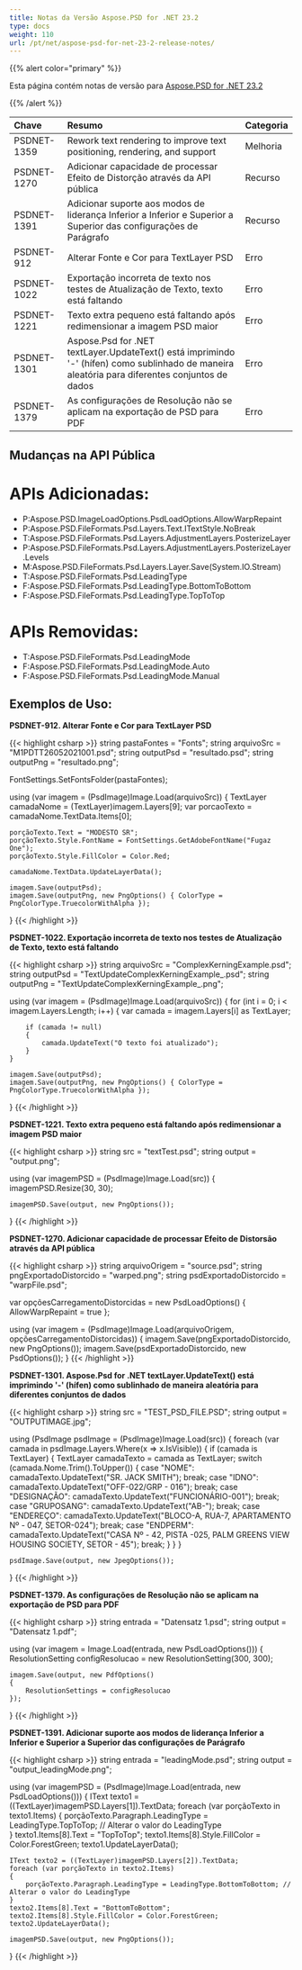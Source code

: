 ```yaml
---
title: Notas da Versão Aspose.PSD for .NET 23.2
type: docs
weight: 110
url: /pt/net/aspose-psd-for-net-23-2-release-notes/
---
```


{{% alert color="primary" %}}

Esta página contém notas de versão para [Aspose.PSD for .NET 23.2](https://www.nuget.org/packages/Aspose.PSD/)

{{% /alert %}}

|**Chave**|**Resumo**|**Categoria**|
| :- | :- | :- |
|PSDNET-1359|Rework text rendering to improve text positioning, rendering, and support|Melhoria|
|PSDNET-1270|Adicionar capacidade de processar Efeito de Distorção através da API pública|Recurso|
|PSDNET-1391|Adicionar suporte aos modos de liderança Inferior a Inferior e Superior a Superior das configurações de Parágrafo|Recurso|
|PSDNET-912|Alterar Fonte e Cor para TextLayer PSD|Erro|
|PSDNET-1022|Exportação incorreta de texto nos testes de Atualização de Texto, texto está faltando|Erro|
|PSDNET-1221|Texto extra pequeno está faltando após redimensionar a imagem PSD maior|Erro|
|PSDNET-1301|Aspose.Psd for .NET textLayer.UpdateText() está imprimindo '-' (hífen) como sublinhado de maneira aleatória para diferentes conjuntos de dados|Erro|
|PSDNET-1379|As configurações de Resolução não se aplicam na exportação de PSD para PDF|Erro|


## **Mudanças na API Pública**
# **APIs Adicionadas:**
- P:Aspose.PSD.ImageLoadOptions.PsdLoadOptions.AllowWarpRepaint
- P:Aspose.PSD.FileFormats.Psd.Layers.Text.ITextStyle.NoBreak
- T:Aspose.PSD.FileFormats.Psd.Layers.AdjustmentLayers.PosterizeLayer
- P:Aspose.PSD.FileFormats.Psd.Layers.AdjustmentLayers.PosterizeLayer.Levels
- M:Aspose.PSD.FileFormats.Psd.Layers.Layer.Save(System.IO.Stream)
- T:Aspose.PSD.FileFormats.Psd.LeadingType
- F:Aspose.PSD.FileFormats.Psd.LeadingType.BottomToBottom
- F:Aspose.PSD.FileFormats.Psd.LeadingType.TopToTop


# **APIs Removidas:**
- T:Aspose.PSD.FileFormats.Psd.LeadingMode
- F:Aspose.PSD.FileFormats.Psd.LeadingMode.Auto
- F:Aspose.PSD.FileFormats.Psd.LeadingMode.Manual


## **Exemplos de Uso:**

**PSDNET-912. Alterar Fonte e Cor para TextLayer PSD**

{{< highlight csharp >}}
string pastaFontes = "Fonts";
string arquivoSrc = "M1PDTT26052021001.psd";
string outputPsd = "resultado.psd";
string outputPng = "resultado.png";

FontSettings.SetFontsFolder(pastaFontes);

using (var imagem = (PsdImage)Image.Load(arquivoSrc))
{
    TextLayer camadaNome = (TextLayer)imagem.Layers[9];
    var porcaoTexto = camadaNome.TextData.Items[0];

    porçãoTexto.Text = "MODESTO SR";
    porçãoTexto.Style.FontName = FontSettings.GetAdobeFontName("Fugaz One");
    porçãoTexto.Style.FillColor = Color.Red;

    camadaNome.TextData.UpdateLayerData();

    imagem.Save(outputPsd);
    imagem.Save(outputPng, new PngOptions() { ColorType = PngColorType.TruecolorWithAlpha });
}
{{< /highlight >}}

**PSDNET-1022. Exportação incorreta de texto nos testes de Atualização de Texto, texto está faltando**

{{< highlight csharp >}}
string arquivoSrc = "ComplexKerningExample.psd";
string outputPsd = "TextUpdateComplexKerningExample_.psd";
string outputPng = "TextUpdateComplexKerningExample_.png";

using (var imagem = (PsdImage)Image.Load(arquivoSrc))
{
    for (int i = 0; i < imagem.Layers.Length; i++)
    {
        var camada = imagem.Layers[i] as TextLayer;

        if (camada != null)
        {
            camada.UpdateText("O texto foi atualizado");
        }
    }

    imagem.Save(outputPsd);
    imagem.Save(outputPng, new PngOptions() { ColorType = PngColorType.TruecolorWithAlpha });
}
{{< /highlight >}}

**PSDNET-1221. Texto extra pequeno está faltando após redimensionar a imagem PSD maior**

{{< highlight csharp >}}
string src = "textTest.psd";
string output = "output.png";

using (var imagemPSD = (PsdImage)Image.Load(src))
{
    imagemPSD.Resize(30, 30);

    imagemPSD.Save(output, new PngOptions());
}
{{< /highlight >}}

**PSDNET-1270. Adicionar capacidade de processar Efeito de Distorsão através da API pública**

{{< highlight csharp >}}
string arquivoOrigem = "source.psd";
string pngExportadoDistorcido = "warped.png";
string psdExportadoDistorcido = "warpFile.psd";

var opçõesCarregamentoDistorcidas = new PsdLoadOptions() { AllowWarpRepaint = true };

using (var imagem = (PsdImage)Image.Load(arquivoOrigem, opçõesCarregamentoDistorcidas))
{
    imagem.Save(pngExportadoDistorcido, new PngOptions());
    imagem.Save(psdExportadoDistorcido, new PsdOptions());
}
{{< /highlight >}}

**PSDNET-1301. Aspose.Psd for .NET textLayer.UpdateText() está imprimindo '-' (hífen) como sublinhado de maneira aleatória para diferentes conjuntos de dados**

{{< highlight csharp >}}
string src = "TEST_PSD_FILE.PSD";
string output = "OUTPUTIMAGE.jpg";

using (PsdImage psdImage = (PsdImage)Image.Load(src))
{
    foreach (var camada in psdImage.Layers.Where(x => x.IsVisible))
    {
        if (camada is TextLayer)
        {
            TextLayer camadaTexto = camada as TextLayer;
            switch (camada.Nome.Trim().ToUpper())
            {
                case "NOME":
                    camadaTexto.UpdateText("SR. JACK SMITH");
                    break;
                case "IDNO":
                    camadaTexto.UpdateText("OFF-022/GRP - 016");
                    break;
                case "DESIGNAÇÃO":
                    camadaTexto.UpdateText("FUNCIONÁRIO-001");
                    break;
                case "GRUPOSANG":
                    camadaTexto.UpdateText("AB-");
                    break;
                case "ENDEREÇO":
                    camadaTexto.UpdateText("BLOCO-A, RUA-7, APARTAMENTO Nº - 047, SETOR-024");
                    break;
                case "ENDPERM":
                    camadaTexto.UpdateText("CASA Nº - 42, PISTA -025, PALM GREENS VIEW HOUSING SOCIETY, SETOR - 45");
                    break;
            }
        }
    }

    psdImage.Save(output, new JpegOptions());
}
{{< /highlight >}}

**PSDNET-1379. As configurações de Resolução não se aplicam na exportação de PSD para PDF**

{{< highlight csharp >}}
string entrada = "Datensatz 1.psd";
string output = "Datensatz 1.pdf";

using (var imagem = Image.Load(entrada, new PsdLoadOptions()))
{
    ResolutionSetting configResolucao = new ResolutionSetting(300, 300);

    imagem.Save(output, new PdfOptions()
    {
        ResolutionSettings = configResolucao
    });
}
{{< /highlight >}}

**PSDNET-1391. Adicionar suporte aos modos de liderança Inferior a Inferior e Superior a Superior das configurações de Parágrafo**

{{< highlight csharp >}}
string entrada = "leadingMode.psd";
string output = "output_leadingMode.png";

using (var imagemPSD = (PsdImage)Image.Load(entrada, new PsdLoadOptions()))
{
    IText texto1 = ((TextLayer)imagemPSD.Layers[1]).TextData;
    foreach (var porçãoTexto in texto1.Items)
    {
        porçãoTexto.Paragraph.LeadingType = LeadingType.TopToTop; // Alterar o valor do LeadingType   
    }
    texto1.Items[8].Text = "TopToTop";
    texto1.Items[8].Style.FillColor = Color.ForestGreen;
    texto1.UpdateLayerData();

    IText texto2 = ((TextLayer)imagemPSD.Layers[2]).TextData;
    foreach (var porçãoTexto in texto2.Items)
    {
        porçãoTexto.Paragraph.LeadingType = LeadingType.BottomToBottom; // Alterar o valor do LeadingType   
    }
    texto2.Items[8].Text = "BottomToBottom";
    texto2.Items[8].Style.FillColor = Color.ForestGreen;
    texto2.UpdateLayerData();

    imagemPSD.Save(output, new PngOptions());
}
{{< /highlight >}}
